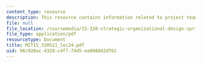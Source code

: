 ```yaml
---
content_type: resource
description: This resource contains information related to project team presentations.
file: null
file_location: /coursemedia/15-320-strategic-organizational-design-spring-2011/96c920ac4320c4f774d5ea098842df61_MIT15_320S11_lec24.pdf
file_type: application/pdf
resourcetype: Document
title: MIT15_320S11_lec24.pdf
uid: 96c920ac-4320-c4f7-74d5-ea098842df61
---
```

